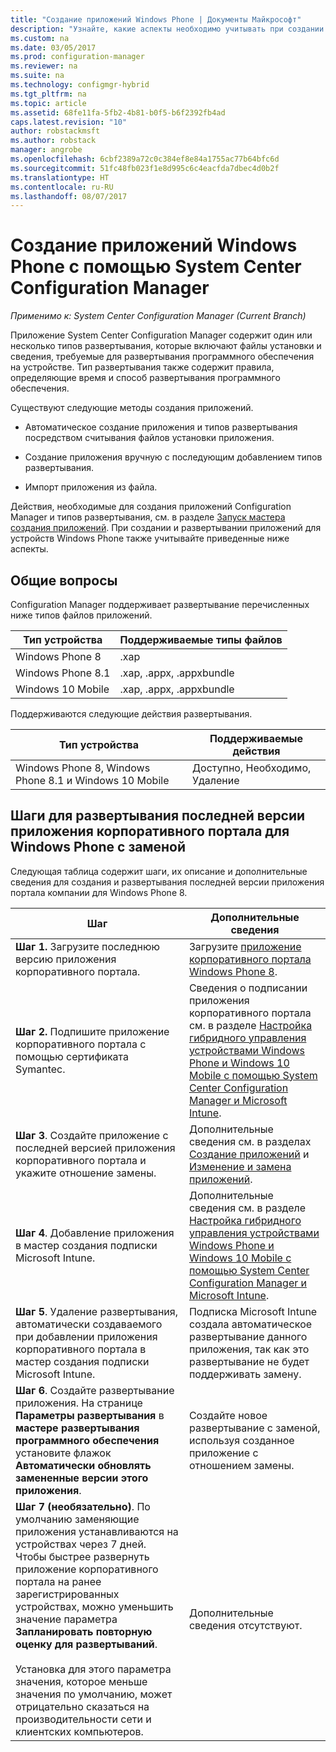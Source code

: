 ```yaml
---
title: "Создание приложений Windows Phone | Документы Майкрософт"
description: "Узнайте, какие аспекты необходимо учитывать при создании и развертывании приложений для устройств Windows Phone."
ms.custom: na
ms.date: 03/05/2017
ms.prod: configuration-manager
ms.reviewer: na
ms.suite: na
ms.technology: configmgr-hybrid
ms.tgt_pltfrm: na
ms.topic: article
ms.assetid: 68fe11fa-5fb2-4b81-b0f5-b6f2392fb4ad
caps.latest.revision: "10"
author: robstackmsft
ms.author: robstack
manager: angrobe
ms.openlocfilehash: 6cbf2389a72c0c384ef8e84a1755ac77b64bfc6d
ms.sourcegitcommit: 51fc48fb023f1e8d995c6c4eacfda7dbec4d0b2f
ms.translationtype: HT
ms.contentlocale: ru-RU
ms.lasthandoff: 08/07/2017
---
```

# <a name="create-windows-phone-applications-with-system-center-configuration-manager"></a>Создание приложений Windows Phone с помощью System Center Configuration Manager

*Применимо к: System Center Configuration Manager (Current Branch)*

Приложение System Center Configuration Manager содержит один или несколько типов развертывания, которые включают файлы установки и сведения, требуемые для развертывания программного обеспечения на устройстве. Тип развертывания также содержит правила, определяющие время и способ развертывания программного обеспечения.  

 Существуют следующие методы создания приложений.  

-   Автоматическое создание приложения и типов развертывания посредством считывания файлов установки приложения.  

-   Создание приложения вручную с последующим добавлением типов развертывания.  

-   Импорт приложения из файла.  

Действия, необходимые для создания приложений Configuration Manager и типов развертывания, см. в разделе [Запуск мастера создания приложений](../../apps/deploy-use/create-applications.md#start-the-create-application-wizard). При создании и развертывании приложений для устройств Windows Phone также учитывайте приведенные ниже аспекты.  

## <a name="general-considerations"></a>Общие вопросы  
 Configuration Manager поддерживает развертывание перечисленных ниже типов файлов приложений.  

|Тип устройства|Поддерживаемые типы файлов|  
|-----------------|---------------------|  
|Windows Phone 8|.xap|  
|Windows Phone 8.1|.xap, .appx, .appxbundle|
|Windows 10 Mobile|.xap, .appx, .appxbundle|

 Поддерживаются следующие действия развертывания.  

|Тип устройства|Поддерживаемые действия|  
|-----------------|-----------------------|  
|Windows Phone 8, Windows Phone 8.1 и Windows 10 Mobile|Доступно, Необходимо, Удаление|  

## <a name="steps-to-deploy-the-latest-windows-phone-company-portal-app-with-supersedence"></a>Шаги для развертывания последней версии приложения корпоративного портала для Windows Phone с заменой  
 Следующая таблица содержит шаги, их описание и дополнительные сведения для создания и развертывания последней версии приложения портала компании для Windows Phone 8.  

|Шаг|Дополнительные сведения|  
|----------|----------------------|  
|**Шаг 1.** Загрузите последнюю версию приложения корпоративного портала.|Загрузите [приложение корпоративного портала Windows Phone 8](http://go.microsoft.com/fwlink/?LinkId=268440).|  
|**Шаг 2.** Подпишите приложение корпоративного портала с помощью сертификата Symantec.|Сведения о подписании приложения корпоративного портала см. в разделе [Настройка гибридного управления устройствами Windows Phone и Windows 10 Mobile с помощью System Center Configuration Manager и Microsoft Intune](../../mdm/deploy-use/enroll-hybrid-windows.md).|  
|**Шаг 3**. Создайте приложение с последней версией приложения корпоративного портала и укажите отношение замены.|Дополнительные сведения см. в разделах [Создание приложений](../../apps/deploy-use/create-applications.md) и [Изменение и замена приложений](../../apps/deploy-use/revise-and-supersede-applications.md).|  
|**Шаг 4**. Добавление приложения в мастер создания подписки Microsoft Intune.|Дополнительные сведения см. в разделе [Настройка гибридного управления устройствами Windows Phone и Windows 10 Mobile с помощью System Center Configuration Manager и Microsoft Intune](../../mdm/deploy-use/enroll-hybrid-windows.md).|  
|**Шаг 5**. Удаление развертывания, автоматически создаваемого при добавлении приложения корпоративного портала в мастер создания подписки Microsoft Intune.|Подписка Microsoft Intune создала автоматическое развертывание данного приложения, так как это развертывание не будет поддерживать замену.|  
|**Шаг 6**. Создайте развертывание приложения. На странице **Параметры развертывания** в **мастере развертывания программного обеспечения** установите флажок **Автоматически обновлять замененные версии этого приложения**.|Создайте новое развертывание с заменой, используя созданное приложение с отношением замены.|  
|**Шаг 7 (необязательно)**. По умолчанию заменяющие приложения устанавливаются на устройствах через 7 дней. Чтобы быстрее развернуть приложение корпоративного портала на ранее зарегистрированных устройствах, можно уменьшить значение параметра **Запланировать повторную оценку для развертываний**.<br /><br /> Установка для этого параметра значения, которое меньше значения по умолчанию, может отрицательно сказаться на производительности сети и клиентских компьютеров.|Дополнительные сведения отсутствуют.|  

